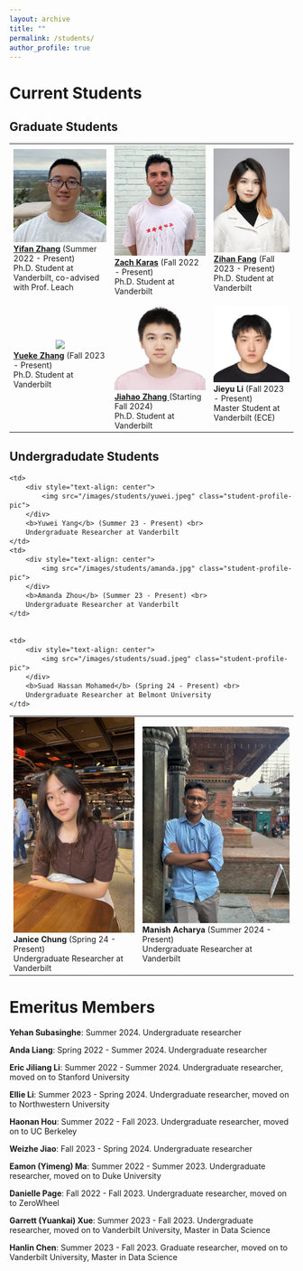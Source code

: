 ```yaml
---
layout: archive
title: ""
permalink: /students/
author_profile: true
---
```

Current Students
=====
## Graduate Students
<table style="border-collapse: collapse; table-layout: fixed; vertical-align: top;">
 <tr>
    <td>
        <div style="text-align: center">
            <img src="/images/students/yifan.png" class="student-profile-pic">
        </div>
        <b><a href="https://coderdoge.com" target="_blank">Yifan Zhang</a></b> (Summer 2022 - Present) <br>
        Ph.D. Student at Vanderbilt, co-advised with Prof. Leach 
    </td>
    <td>
        <div style="text-align: center">
            <img src="/images/students/zach.PNG" class="student-profile-pic">
        </div>
        <b><a href="https://zachkaras.com" target="_blank">Zach Karas</a></b> (Fall 2022 - Present) <br>
        Ph.D. Student at Vanderbilt
    </td>
    <td>
        <div style="text-align: center">
            <img src="/images/students/zihan.png" class="student-profile-pic" >
        </div>
        <b><a href="https://littlehousezh.github.io" target="_blank">Zihan Fang</a></b> (Fall 2023 - Present) <br>
        Ph.D. Student at Vanderbilt 
    </td>
 </tr>
 <tr>
   <td>
        <div style="text-align: center">
            <img src="/images/students/yueke.jpg" class="student-profile-pic">
        </div>
        <b><a href="https://zyueek.github.io" target="_blank">Yueke Zhang</a></b> (Fall 2023 - Present) <br>
        Ph.D. Student at Vanderbilt 
    </td>
    <td>
        <div style="text-align: center">
            <img src="/images/students/Jiahao.jpg" class="student-profile-pic">
        </div>
        <b><a href="https://michael-jiahao-zhang.github.io" target="_blank"> Jiahao Zhang </a></b> (Starting Fall 2024) <br>
        Ph.D. Student at Vanderbilt 
    </td>
    <td>
        <div style="text-align: center">
            <img src="/images/students/jieyu.jpg" class="student-profile-pic">
        </div>
        <b>Jieyu Li</b> (Fall 2023 - Present) <br>
        Master Student at Vanderbilt (ECE) 
    </td>
 </tr>
</table>


## Undergradudate Students
<table style="border-collapse: collapse; table-layout: fixed; vertical-align: top;">
 <tr>

    <td>
        <div style="text-align: center">
            <img src="/images/students/yuwei.jpeg" class="student-profile-pic">
        </div>
        <b>Yuwei Yang</b> (Summer 23 - Present) <br>
        Undergraduate Researcher at Vanderbilt
    </td>
    <td>
        <div style="text-align: center">
            <img src="/images/students/amanda.jpg" class="student-profile-pic">
        </div>
        <b>Amanda Zhou</b> (Summer 23 - Present) <br>
        Undergraduate Researcher at Vanderbilt
    </td>
 

    <td>
        <div style="text-align: center">
            <img src="/images/students/suad.jpeg" class="student-profile-pic">
        </div>
        <b>Suad Hassan Mohamed</b> (Spring 24 - Present) <br>
        Undergraduate Researcher at Belmont University
    </td>

</tr>
<tr>
    <td>
        <div style="text-align: center">
            <img src="/images/students/janice.jpg" class="student-profile-pic">
        </div>
        <b>Janice Chung</b> (Spring 24 - Present) <br>
        Undergraduate Researcher at Vanderbilt 
    </td>
    <td>
        <div style="text-align: center">
            <img src="/images/students/manish.jpeg" class="student-profile-pic">
        </div>
        <b>Manish Acharya</b> (Summer 2024 - Present) <br>
        Undergraduate Researcher at Vanderbilt 
    </td>

 

 </tr>



</table> 

Emeritus Members
=====
 <!-- <p> <img src="index_files/people/danielle.png" height="60"/>
            Danielle Page </p>-->



<b>Yehan Subasinghe</b>: Summer 2024. Undergraduate researcher 


<b>Anda Liang</b>: Spring 2022 - Summer 2024. Undergraduate researcher 

<b>Eric Jiliang Li</b>: Summer 2022 - Summer 2024. Undergraduate researcher,
moved on to Stanford University 

<b>Ellie Li</b>: Summer 2023 - Spring 2024. Undergraduate researcher,
moved on to Northwestern University 

<b>Haonan Hou</b>: Summer 2022 - Fall 2023. Undergraduate researcher, moved on to UC Berkeley 

<b>Weizhe Jiao</b>: Fall 2023 - Spring 2024. Undergraduate researcher 

<b>Eamon (Yimeng) Ma</b>: Summer 2022 - Summer 2023. Undergraduate researcher, moved on to Duke University 

<b>Danielle Page</b>: Fall 2022 - Fall 2023. Undergraduate researcher,
moved on to ZeroWheel 

<b>Garrett (Yuankai) Xue</b>: Summer 2023 - Fall 2023. Undergraduate researcher, moved on to Vanderbilt University, Master in Data Science

<b>Hanlin Chen</b>: Summer 2023 - Fall 2023. Graduate researcher, moved on to Vanderbilt University, Master in Data Science
               
        


<!--
Student Recruitment
=====
I'm actively recruiting students excited about working at the intersection of Human-Computer Interaction (HCI), End-User Software Engineering, Machine Learning (ML), and Natural Language Processing (NLP) to join me in addressing the societal challenges in the future of work through a bottom-up human-AI collaborative approach that helps individual workers automate and augment their tasks with AI systems. 

You may find more about my research in my [research statement](https://toby.li/files/Research%20Statement_Toby%20Li.pdf).
 
## Prospective Ph.D. Students
I have several Ph.D. positions in [Computer Science](https://cse.nd.edu/) at the [University of Notre Dame](https://www.nd.edu/) starting Fall 2024. Strong candidates should have be self-motivated, passionate about research, interested in the human aspects of AI (in addition to the technical aspects), and have strong programming skills. Ph.D. students at Notre Dame are typically fully funded with full tuition, health insurance, travel funding opportunities, and a generous stipend. You may learn more about the program [here](https://cse.nd.edu/graduate/phd-in-computer-science-and-engineering/).
 
Candidates with ANY of the following qualifications would be particularly encouraged: (1) prior experience in designing, implementing, and studying interactive systems; (2) knowledge in machine learning and natural language processing; (3) skills in developing AR/VR applications; (3) prior experience in software engineering (SE) or programming language (PL) research; (4) interdisciplinary research backgrounds (design, psychology, social science etc.)   
   
Interested individuals may [contact me](mailto: toby.j.li@nd.edu) with the following information: (1) your CV; (2) a copy of your transcripts; (3) a brief description of your background and research interests; and (4) representative publications or writing samples (course papers are okay) if available. **The subject of the email should start with "[PROSPECTIVE-PHD]".** I will reach out if your background seems like a potential good fit.
 
## Undergraduate Students at Notre Dame
I am excited to work with undergraduate students who are interested in my research. Many undergraduate researchers who worked with me became co-authors on my papers, and a lot of them are now at top graduate schools (e.g., Stanford, University of Washington, CMU, Cambridge) and industry companies (e.g., Google, Facebook, Microsoft). Projects are often available for students with backgrounds or interests in software development, machine learning, natural language processing, data science, UX research, OR UX design. 

Interested individuals may [contact me](mailto: toby.j.li@nd.edu) with the following information: (1) your CV; (2) a copy of your transcripts; (3) a brief description of your background and research interests. **The subject of the email should start with "[PROSPECTIVE-NDUG]".** We can then find a time to meet to discuss potential projects.

## Visiting Students and Scholars
I might be able to host visiting students (undergraduate or graduate) and scholars at times depending on research interests, project needs, and funding situations. 

Interested individuals may [contact me](mailto: toby.j.li@nd.edu) with the following information: (1) your CV; (2) a copy of your transcripts (if student); (3) a brief description of your background and research interests; and (4) representative publications or writing samples (course papers are okay) if available. **The subject of the email should start with "[PROSPECTIVE-VISITOR]".** I will reach out if your background seems like a potential good fit.
-->
